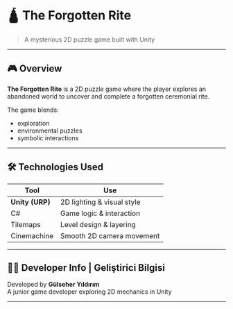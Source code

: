 # 🛕 The Forgotten Rite

> A mysterious 2D puzzle game built with Unity
---

## 🎮 Overview
**The Forgotten Rite** is a 2D puzzle game where the player explores an abandoned world to uncover and complete a forgotten ceremonial rite.

The game blends:
- exploration
- environmental puzzles
- symbolic interactions
  
---

## 🛠️ Technologies Used

| Tool            | Use                         |
|-----------------|------------------------------|
| **Unity (URP)** | 2D lighting & visual style   |
| C#              | Game logic & interaction     |
| Tilemaps        | Level design & layering      |
| Cinemachine     | Smooth 2D camera movement    |

---

## 👩‍💻 Developer Info | Geliştirici Bilgisi

Developed by **Gülseher Yıldırım**  
A junior game developer exploring 2D mechanics in Unity

---

